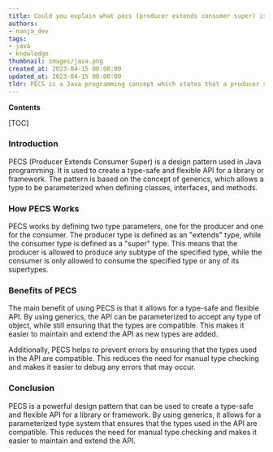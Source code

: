 ```yaml
---
title: Could you explain what pecs (producer extends consumer super) is?
authors:
- nanja_dev
tags:
- java
- knowledge
thumbnail: images/java.png
created_at: 2023-04-15 00:00:00
updated_at: 2023-04-15 00:00:00
tldr: PECS is a Java programming concept which states that a producer should be able to extend (produce) and a consumer should be able to consume, while the superclass defines the general behavior.
---
```


**Contents**

[TOC]

### Introduction

PECS (Producer Extends Consumer Super) is a design pattern used in Java programming. It is used to create a type-safe and flexible API for a library or framework. The pattern is based on the concept of generics, which allows a type to be parameterized when defining classes, interfaces, and methods.

### How PECS Works

PECS works by defining two type parameters, one for the producer and one for the consumer. The producer type is defined as an "extends" type, while the consumer type is defined as a "super" type. This means that the producer is allowed to produce any subtype of the specified type, while the consumer is only allowed to consume the specified type or any of its supertypes.

### Benefits of PECS

The main benefit of using PECS is that it allows for a type-safe and flexible API. By using generics, the API can be parameterized to accept any type of object, while still ensuring that the types are compatible. This makes it easier to maintain and extend the API as new types are added.

Additionally, PECS helps to prevent errors by ensuring that the types used in the API are compatible. This reduces the need for manual type checking and makes it easier to debug any errors that may occur.

### Conclusion

PECS is a powerful design pattern that can be used to create a type-safe and flexible API for a library or framework. By using generics, it allows for a parameterized type system that ensures that the types used in the API are compatible. This reduces the need for manual type checking and makes it easier to maintain and extend the API.
